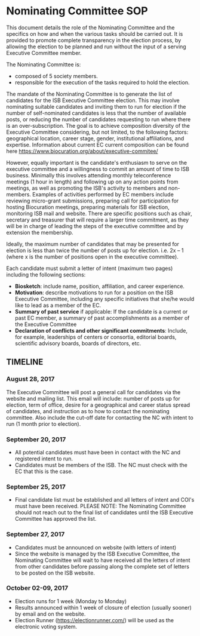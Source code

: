 # Nominating Committee SOP

This document details the role of the Nominating Committee and the specifics on how and when the various tasks should be carried out. It is provided to promote complete transparency in the election process, by allowing the election to be planned and run without the input of a serving Executive Committee member. 

The Nominating Committee is:
- composed of 5 society members.
- responsible for the execution of the tasks required to hold the election.

The mandate of the Nominating Committee is to generate the list of candidates for the ISB Executive Committee election. This may involve nominating suitable candidates and inviting them to run for election if the number of self-nominated candidates is less that the number of available posts, or reducing the number of candidates requesting to run where there is an over-subscription. The goal is to achieve composition diversity of the Executive Committee considering, but not limited, to the following factors: geographical location, career stage, gender, institutional affiliations, and expertise. Information about current EC current composition can be found here https://www.biocuration.org/about/executive-commitee/

However, equally important is the candidate's enthusiasm to serve on the executive committee and a willingness to commit an amount of time to ISB business. Minimally this involves attending monthly teleconference meetings (1 hour in length) and following up on any action points from meetings, as well as promoting the ISB's activity to members and non-members. Examples of activities performed by EC members include reviewing micro-grant submissions, preparing call for participation for hosting Biocuration meetings, preparing materials for ISB election, monitoring ISB mail and website. There are specific positions such as chair, secretary and treasurer that will require a larger time commitment, as they will be in charge of leading the steps of the executive committee and by extension the membership.

Ideally, the maximum number of candidates that may be presented for election is less than twice the number of posts up for election. i.e. 2x – 1 (where x is the number of positions open in the executive committee). 

Each candidate must submit a letter of intent (maximum two pages) including the following sections:  
- **Biosketch**: include name, position, affiliation, and career experience.
- **Motivation**: describe motivations to run for a position on the ISB Executive Committee, including any specific initiatives that she/he would like to lead as a member of the EC.
- **Summary of past service** if applicable: If the candidate is a current or past EC member, a summary of past accomplishments as a member of the Executive Committee
- **Declaration of conflicts and other significant commitments**: Include, for example, leaderships of centers or consortia, editorial boards, scientific advisory boards, boards of directors, etc.

## TIMELINE

### August 28, 2017
The Executive Committee will post a general call for candidates via the website and mailing list.
This email will include: number of posts up for election, term of office, desire for a geographical and career status spread of candidates, and instruction as to how to contact the nominating committee. Also include the cut-off date for contacting the NC with intent to run (1 month prior to election).

### September 20, 2017
- All potential candidates must have been in contact with the NC and registered intent to run.
- Candidates must be members of the ISB. The NC must check with the EC that this is the case. 

### September 25, 2017
- Final candidate list must be established and all letters of intent and COI's must have been received.
PLEASE NOTE: The Nominating Committee should not reach out to the final list of candidates until the ISB Executive Committee has approved the list. 

### September 27, 2017 
- Candidates must be announced on website (with letters of intent)
- Since the website is managed by the ISB Executive Committee, the Nominating Committee will wait to have received all the letters of intent from other candidates before passing along the complete set of letters to be posted on the ISB website.  

### October 02-09, 2017
- Election runs for 1 week (Monday to Monday)
- Results announced within 1 week of closure of election (usually sooner) by email and on the website.
- Election Runner (https://electionrunner.com/) will be used as the electronic voting system. 
